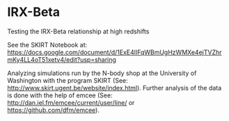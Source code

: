 # IRX-Beta
Testing the IRX-Beta relationship at high redshifts 

See the SKIRT Notebook at: https://docs.google.com/document/d/1ExE4lIFqWBmUgHzWMXe4ejTVZhrmKy4LL4oT51xetv4/edit?usp=sharing

Analyzing simulations run by the N-body shop at the University of Washington with the program SKIRT (See: http://www.skirt.ugent.be/website/index.html). Further analysis of the data is done with the help of emcee (See: http://dan.iel.fm/emcee/current/user/line/ or https://github.com/dfm/emcee).